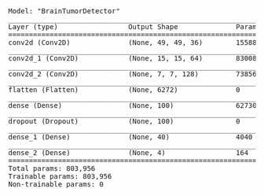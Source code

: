 <pre>
Model: "BrainTumorDetector"
_________________________________________________________________
Layer (type)                 Output Shape              Param #   
=================================================================
conv2d (Conv2D)              (None, 49, 49, 36)        15588     
_________________________________________________________________
conv2d_1 (Conv2D)            (None, 15, 15, 64)        83008     
_________________________________________________________________
conv2d_2 (Conv2D)            (None, 7, 7, 128)         73856     
_________________________________________________________________
flatten (Flatten)            (None, 6272)              0         
_________________________________________________________________
dense (Dense)                (None, 100)               627300    
_________________________________________________________________
dropout (Dropout)            (None, 100)               0         
_________________________________________________________________
dense_1 (Dense)              (None, 40)                4040      
_________________________________________________________________
dense_2 (Dense)              (None, 4)                 164       
=================================================================
Total params: 803,956
Trainable params: 803,956
Non-trainable params: 0
_________________________________________________________________
</pre>
